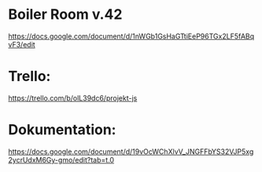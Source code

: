 # Boiler Room v.42
https://docs.google.com/document/d/1nWGb1GsHaGTtiEeP96TGx2LF5fABqvF3/edit

# Trello:
https://trello.com/b/olL39dc6/projekt-js

# Dokumentation:
https://docs.google.com/document/d/19vOcWChXlvV_JNGFFbYS32VJP5xg2ycrUdxM6Gy-gmo/edit?tab=t.0
